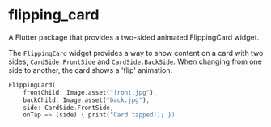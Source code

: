 # flipping_card

A Flutter package that provides a two-sided animated FlippingCard widget.

The `FlippingCard` widget provides a way to show content on a card with two sides,
`CardSide.FrontSide` and `CardSide.BackSide`. When changing from one side to another,
the card shows a 'flip' animation.

```dart
FlippingCard(
    frontChild: Image.asset("front.jpg"),
    backChild: Image.asset("back.jpg"),
    side: CardSide.FrontSide,
    onTap => (side) { print("Card tapped!); })
```
